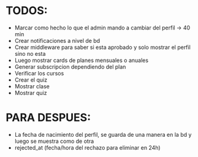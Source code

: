 # TODOS:

- Marcar como hecho lo que el admin mando a cambiar del perfil -> 40 min
- Crear notificaciones a nivel de bd
- Crear middleware para saber si esta aprobado y solo mostrar el perfil sino no esta
- Luego mostrar cards de planes mensuales o anuales
- Generar subscripcion dependiendo del plan
- Verificar los cursos
- Crear el quiz
- Mostrar clase
- Mostrar quiz

# PARA DESPUES:

- La fecha de nacimiento del perfil, se guarda de una manera en la bd y luego se muestra como de otra
- rejected_at (fecha/hora del rechazo para eliminar en 24h)
